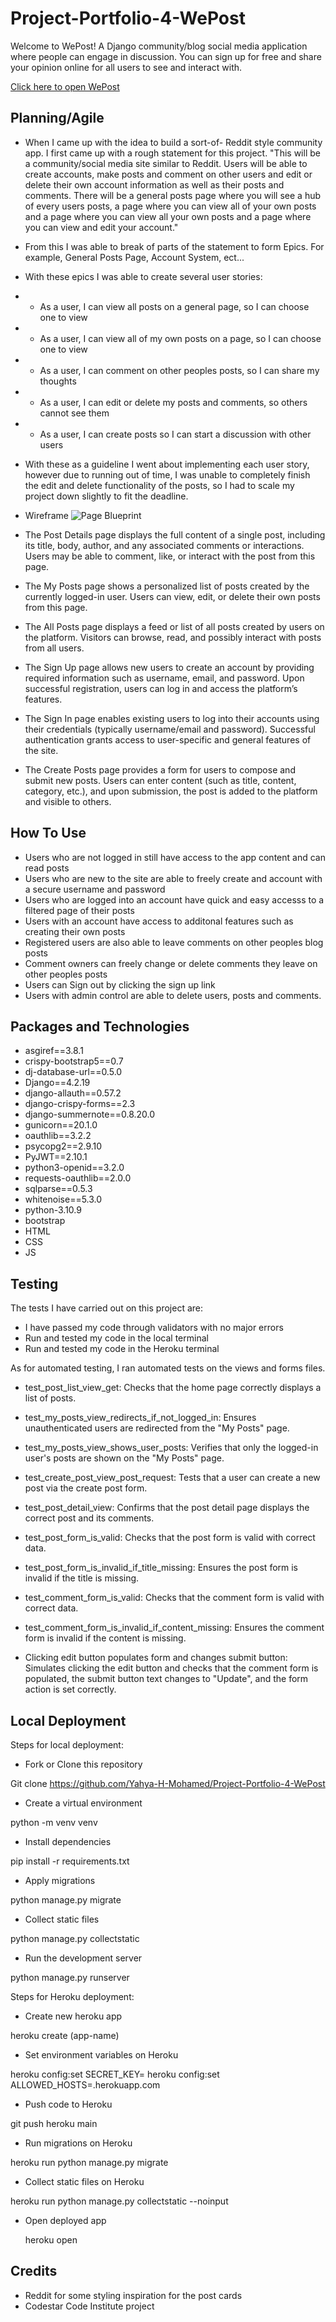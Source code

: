 # Project-Portfolio-4-WePost

Welcome to WePost! A Django community/blog social media application where people can engage in discussion. You can sign up for free and share your opinion online for all users to see and interact with.

[Click here to open WePost](https://wepost-project-7798d87be756.herokuapp.com/)


## Planning/Agile
- When I came up with the idea to build a sort-of- Reddit style community app. I first came up with a rough statement for this project. "This will be a community/social media site similar to Reddit. Users will be able to create accounts, make posts and comment on other users and edit or delete their own account information as well as their posts and comments. There will be a general posts page where you will see a hub of every users posts, a page where you can view all of your own posts and a page where you can view all your own posts and a page where you can view and edit your account."

- From this I was able to break of parts of the statement to form Epics. For example, General Posts Page, Account System, ect...

- With these epics I was able to create several user stories:
- - As a user, I can view all posts on a general page, so I can choose one to view
- - As a user, I can view all of my own posts on a page, so I can choose one to view
- - As a user, I can comment on other peoples posts, so I can share my thoughts
- - As a user, I can edit or delete my posts and comments, so others cannot see them
- - As a user, I can create posts so I can start a discussion with other users

- With these as a guideline I went about implementing each user story, however due to running out of time, I was unable to completely finish the edit and delete functionality of the posts, so I had to scale my project down slightly to fit the deadline.

- Wireframe
![Page Blueprint](image-url)

- The Post Details page displays the full content of a single post, including its title, body, author, and any associated comments or interactions. Users may be able to comment, like, or interact with the post from this page.
- The My Posts page shows a personalized list of posts created by the currently logged-in user. Users can view, edit, or delete their own posts from this page.
- The All Posts page displays a feed or list of all posts created by users on the platform. Visitors can browse, read, and possibly interact with posts from all users.
- The Sign Up page allows new users to create an account by providing required information such as username, email, and password. Upon successful registration, users can log in and access the platform’s features.
- The Sign In page enables existing users to log into their accounts using their credentials (typically username/email and password). Successful authentication grants access to user-specific and general features of the site.
- The Create Posts page provides a form for users to compose and submit new posts. Users can enter content (such as title, content, category, etc.), and upon submission, the post is added to the platform and visible to others.

## How To Use
- Users who are not logged in still have access to the app content and can read posts
- Users who are new to the site are able to freely create and account with a secure username and password
- Users who are logged into an account have quick and easy accesss to a filtered page of their posts
- Users with an account have access to additonal features such as creating their own posts
- Registered users are also able to leave comments on other peoples blog posts
- Comment owners can freely change or delete comments they leave on other peoples posts
- Users can Sign out by clicking the sign up link
- Users with admin control are able to delete users, posts and comments.

## Packages and Technologies
- asgiref==3.8.1
- crispy-bootstrap5==0.7
- dj-database-url==0.5.0
- Django==4.2.19
- django-allauth==0.57.2
- django-crispy-forms==2.3
- django-summernote==0.8.20.0
- gunicorn==20.1.0
- oauthlib==3.2.2
- psycopg2==2.9.10
- PyJWT==2.10.1
- python3-openid==3.2.0
- requests-oauthlib==2.0.0
- sqlparse==0.5.3
- whitenoise==5.3.0
- python-3.10.9
- bootstrap
- HTML
- CSS
- JS

## Testing
The tests I have carried out on this project are:
- I have passed my code through validators with no major errors
- Run and tested my code in the local terminal
- Run and tested my code in the Heroku terminal

As for automated testing, I ran automated tests on the views and forms files.
- test_post_list_view_get: Checks that the home page correctly displays a list of posts.
- test_my_posts_view_redirects_if_not_logged_in: Ensures unauthenticated users are redirected from the "My Posts" page.
- test_my_posts_view_shows_user_posts: Verifies that only the logged-in user's posts are shown on the "My Posts" page.
- test_create_post_view_post_request: Tests that a user can create a new post via the create post form.
- test_post_detail_view: Confirms that the post detail page displays the correct post and its comments.

- test_post_form_is_valid: Checks that the post form is valid with correct data.
- test_post_form_is_invalid_if_title_missing: Ensures the post form is invalid if the title is missing.
- test_comment_form_is_valid: Checks that the comment form is valid with correct data.
- test_comment_form_is_invalid_if_content_missing: Ensures the comment form is invalid if the content is missing.

- Clicking edit button populates form and changes submit button: Simulates clicking the edit button and checks that the comment form is populated, the submit button text changes to "Update", and the form action is set correctly.



## Local Deployment
Steps for local deployment: 
- Fork or Clone this repository

Git clone https://github.com/Yahya-H-Mohamed/Project-Portfolio-4-WePost

- Create a virtual environment

python -m venv venv

- Install dependencies

pip install -r requirements.txt

- Apply migrations

python manage.py migrate

- Collect static files

python manage.py collectstatic

- Run the development server

python manage.py runserver

Steps for Heroku deployment: 
- Create new heroku app

heroku create (app-name)

- Set environment variables on Heroku

heroku config:set SECRET_KEY=<your-secret-key>
heroku config:set ALLOWED_HOSTS=<your-app-name>.herokuapp.com

- Push code to Heroku

git push heroku main

- Run migrations on Heroku

heroku run python manage.py migrate

- Collect static files on Heroku

heroku run python manage.py collectstatic --noinput

- Open deployed app

  heroku open

## Credits
- Reddit for some styling inspiration for the post cards
- Codestar Code Institute project 